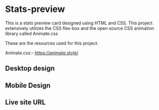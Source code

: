 # Stats-preview
This is a stats preview card designed using HTML and CSS.
This project extensively utilizes the CSS flex-box and the open source CSS animation library called Animate.css

These are the resources used for this project.

Animate.css:- https://animate.style/

## Desktop design

## Mobile Design

## Live site URL

